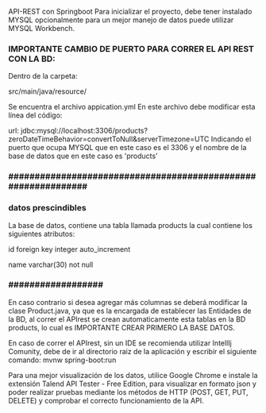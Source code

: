 API-REST con Springboot
Para inicializar el proyecto, debe tener instalado MYSQL opcionalmente para un mejor manejo de datos
puede utilizar MYSQL Workbench. 
### IMPORTANTE CAMBIO DE PUERTO PARA CORRER EL API REST CON LA BD: ###
Dentro de la carpeta:

src/main/java/resource/

Se encuentra el archivo appication.yml
En este archivo debe modificar esta línea del código:

url: jdbc:mysql://localhost:3306/products?zeroDateTimeBehavior=convertToNull&serverTimezone=UTC
Indicando el puerto que ocupa MYSQL que en este caso es el 3306 y el nombre de la base de datos que en este caso es 'products'
### ############################################################## ###


### datos prescindibles ###
La base de datos, contiene una tabla llamada products la cual contiene los siguientes atributos:

id foreign key integer auto_increment

name varchar(30) not null
### ################## ###
  
En caso contrario si desea agregar más columnas se deberá modificar la clase Product.java, ya que es la encargada de establecer
las Entidades de la BD, al correr el APIrest se crean automaticamente esta tablas en la BD products, lo cual es IMPORTANTE CREAR PRIMERO
LA BASE DATOS.

En caso de correr el APIrest, sin un IDE se recomienda utilizar IntellIj Comunity, debe de ir al directorio raiz de la aplicación
y escribir el siguiente comando: mvnw spring-boot:run

Para una mejor visualización de los datos, utilice Google Chrome e instale la extensión Talend API Tester - Free Edition, para visualizar
en formato json y poder realizar pruebas mediante los métodos de HTTP (POST, GET, PUT, DELETE) y comprobar el correcto funcionamiento de la API.
